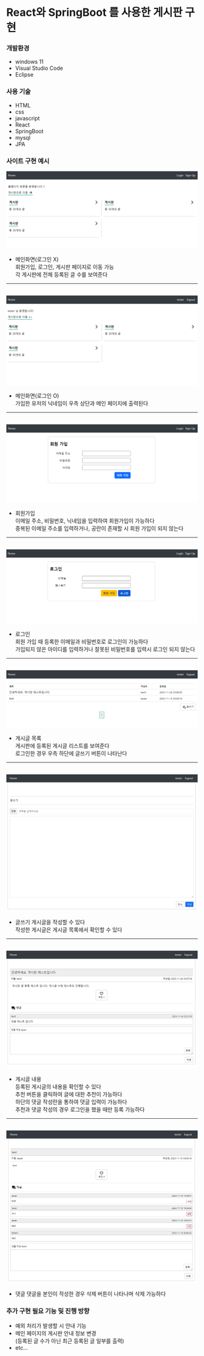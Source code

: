 # React와 SpringBoot 를 사용한 게시판 구현

### 개발환경

- windows 11
- Visual Studio Code
- Eclipse

### 사용 기술

- HTML
- css
- javascript
- React
- SpringBoot
- mysql
- JPA

### 사이트 구현 예시

<img alt="스크린샷 2023-12-05 213929.png" src="https://github.com/carbancle/userBoard/blob/master/img/%EC%8A%A4%ED%81%AC%EB%A6%B0%EC%83%B7%202023-12-05%20213929.png?raw=true" data-hpc="true" class="Box-sc-g0xbh4-0 kzRgrI">
  
- 메인화면(로그인 X)<br>
  회원가입, 로그인, 게시판 페이지로 이동 가능<br>
  각 게시판에 전체 등록된 글 수를 보여준다
<hr><br>
<img alt="스크린샷 2023-12-05 214058.png" src="https://github.com/carbancle/userBoard/blob/master/img/%EC%8A%A4%ED%81%AC%EB%A6%B0%EC%83%B7%202023-12-05%20214058.png?raw=true" data-hpc="true" class="Box-sc-g0xbh4-0 kzRgrI">

- 메인화면(로그인 O)<br>
  가입한 유저의 닉네임이 우측 상단과 메인 페이지에 출력된다
<hr><br>
<img alt="스크린샷 2023-12-05 214009.png" src="https://github.com/carbancle/userBoard/blob/master/img/%EC%8A%A4%ED%81%AC%EB%A6%B0%EC%83%B7%202023-12-05%20214009.png?raw=true" data-hpc="true" class="Box-sc-g0xbh4-0 kzRgrI">

- 회원가입<br>
  이메일 주소, 비밀번호, 닉네임을 입력하여 회원가입이 가능하다<br>
  중복된 이메일 주소를 입력하거나, 공란이 존재할 시 회원 가입이 되지 않는다
<hr><br>
<img alt="스크린샷 2023-12-05 214028.png" src="https://github.com/carbancle/userBoard/blob/master/img/%EC%8A%A4%ED%81%AC%EB%A6%B0%EC%83%B7%202023-12-05%20214028.png?raw=true" data-hpc="true" class="Box-sc-g0xbh4-0 kzRgrI">

- 로그인<br>
  회원 가입 때 등록한 이메일과 비밀번호로 로그인이 가능하다<br>
  가입되지 않은 아이디를 입력하거나 잘못된 비밀번호를 입력시 로그인 되지 않는다
<hr><br>
<img alt="스크린샷 2023-12-05 221404.png" src="https://github.com/carbancle/userBoard/blob/master/img/%EC%8A%A4%ED%81%AC%EB%A6%B0%EC%83%B7%202023-12-05%20221404.png?raw=true" data-hpc="true" class="Box-sc-g0xbh4-0 kzRgrI">

- 게시글 목록<br>
  게시판에 등록된 게시글 리스트를 보여준다<br>
  로그인한 경우 우측 하단에 글쓰기 버튼이 나타난다
<hr><br>
<img alt="스크린샷 2023-12-05 223955.png" src="https://github.com/carbancle/userBoard/blob/master/img/%EC%8A%A4%ED%81%AC%EB%A6%B0%EC%83%B7%202023-12-05%20223955.png?raw=true" data-hpc="true" class="Box-sc-g0xbh4-0 kzRgrI">

- 글쓰기
  게시글을 작성할 수 있다<br>
  작성한 게시글은 게시글 목록에서 확인할 수 있다
<hr><br>
<img alt="스크린샷 2023-12-05 223931.png" src="https://github.com/carbancle/userBoard/blob/master/img/%EC%8A%A4%ED%81%AC%EB%A6%B0%EC%83%B7%202023-12-05%20223931.png?raw=true" data-hpc="true" class="Box-sc-g0xbh4-0 kzRgrI">

- 게시글 내용<br>
  등록된 게시글의 내용을 확인할 수 있다<br>
  추천 버튼을 클릭하여 글에 대한 추천이 가능하다<br>
  하단의 댓글 작성란을 통하여 댓글 입력이 가능하다<br>
  추천과 댓글 작성의 경우 로그인을 했을 때만 등록 가능하다
<hr><br>
<img alt="스크린샷 2023-12-05 224622.png" src="https://github.com/carbancle/userBoard/blob/master/img/%EC%8A%A4%ED%81%AC%EB%A6%B0%EC%83%B7%202023-12-05%20224622.png?raw=true" data-hpc="true" class="Box-sc-g0xbh4-0 kzRgrI">

- 댓글
  댓글을 본인이 작성한 경우 삭제 버튼이 나타나며 삭제 가능하다


### 추가 구현 필요 기능 및 진행 방향

- 예외 처리가 발생할 시 안내 기능
- 메인 페이지의 게시판 안내 정보 변경<br>
  (등록된 글 수가 아닌 최근 등록된 글 일부를 출력)
- etc...
